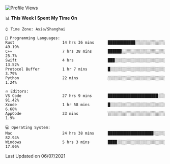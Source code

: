 <!--START_SECTION:waka-->
![Profile Views](http://img.shields.io/badge/Profile%20Views-0-blue)

📊 **This Week I Spent My Time On** 

```text
⌚︎ Time Zone: Asia/Shanghai

💬 Programming Languages: 
Rust                     14 hrs 36 mins      ████████████░░░░░░░░░░░░░   49.19% 
C++                      7 hrs 38 mins       ██████░░░░░░░░░░░░░░░░░░░   25.7% 
Swift                    4 hrs               ███░░░░░░░░░░░░░░░░░░░░░░   13.52% 
Protocol Buffer          1 hr 7 mins         █░░░░░░░░░░░░░░░░░░░░░░░░   3.79% 
Python                   22 mins             ░░░░░░░░░░░░░░░░░░░░░░░░░   1.24%

🔥 Editors: 
VS Code                  27 hrs 9 mins       ██████████████████████░░░   91.42% 
Xcode                    1 hr 58 mins        █░░░░░░░░░░░░░░░░░░░░░░░░   6.68% 
AppCode                  33 mins             ░░░░░░░░░░░░░░░░░░░░░░░░░   1.9%

💻 Operating System: 
Mac                      24 hrs 38 mins      ████████████████████░░░░░   82.94% 
Windows                  5 hrs 3 mins        ████░░░░░░░░░░░░░░░░░░░░░   17.06%

```


 Last Updated on 06/07/2021
<!--END_SECTION:waka-->
